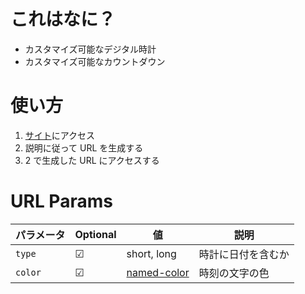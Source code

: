 # これはなに？

- カスタマイズ可能なデジタル時計
- カスタマイズ可能なカウントダウン

# 使い方

1. [サイト](https://suzuki3jp.github.io/)にアクセス
2. 説明に従って URL を生成する
3. 2 で生成した URL にアクセスする

# URL Params

| パラメータ | Optional | 値                                                                       | 説明               |
| ---------- | -------- | ------------------------------------------------------------------------ | ------------------ |
| `type`     | ☑        | short, long                                                              | 時計に日付を含むか |
| `color`    | ☑        | [named-color](https://developer.mozilla.org/ja/docs/Web/CSS/named-color) | 時刻の文字の色     |
